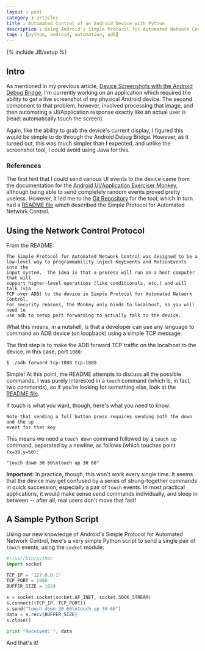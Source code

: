 ```yaml
---
layout : post
category : articles
title : Automated Control of an Android Device with Python
description : Using Android's Simple Protocol for Automated Network Control to send touch events to a physical device using Python and a TCP socket.
tags : [python, android, automation, adb]
---
```

{% include JB/setup %}

## Intro
As mentioned in my previous article, [Device Screenshots with the Android Debug
Bridge](/articles/2010/06/16/device-screenshots-with-the-android-debug-bridge),
I'm currently working on an application which required the ability to get a
live screenshot of my physical Android device. The second component to that
problem, however, involved processing that image, and then automating a
UI/Application response exactly like an actual user is (read: automatically
touch the screen).

Again, like the ability to grab the device's current display, I figured this
would be simple to do through the Android Debug Bridge. However, as it turned
out, this was much simpler than I expected, and unlike the screenshot tool, I
could avoid using Java for this.

### References
The first hint that I could send various UI events to the device came from the
documentation for the [Android UI/Application Exerciser
Monkey](http://developer.android.com/guide/developing/tools/monkey.html),
although being able to send completely random events proved pretty useless.
However, it led me to the [Git
Repository](http://android.git.kernel.org/?p=platform/development.git;a=tree;f=cmds/monkey)
for the tool, which in turn had a [README
file](http://android.git.kernel.org/?p=platform/development.git;a=blob;f=cmds/monkey/README.NETWORK.txt)
which described the Simple Protocol for Automated Network Control.

## Using the Network Control Protocol
From the README:

```
The Simple Protocol for Automated Network Control was designed to be a
low-level way to programmability inject KeyEvents and MotionEvents into the
input system.  The idea is that a process will run on a host computer that will
support higher-level operations (like conditionals, etc.) and will talk (via
TCP over ADB) to the device in Simple Protocol for Automated Network Control.
For security reasons, the Monkey only binds to localhost, so you will need to
use adb to setup port forwarding to actually talk to the device.
```

What this means, in a nutshell, is that a developer can use any language to
command an ADB device (on loopback) using a simple TCP message.

The first step is to make the ADB forward TCP traffic on the localhost to the
device, in this case, port `1080`:

```
$ ./adb forward tcp:1080 tcp:1080
```

Simple! At this point, the README attempts to discuss all the possible
commands.  I was purely interested in a `touch` command (which is, in fact, two
commands), so if you're looking for something else, look at the [README
file](http://android.git.kernel.org/?p=platform/development.git;a=blob;f=cmds/monkey/README.NETWORK.txt).

If touch is what you want, though, here's what you need to know:

```
Note that sending a full button press requires sending both the down and the up
event for that key
```

This means we need a `touch down` command followed by a `touch up` command,
separated by a newline, as follows (which touches point `(x=30,y=60)`:

```
"touch down 30 60\ntouch up 30 60"
```

**Important:** In practice, though, this won't work every single time. It seems
that the device may get confused by a series of strung-together commands in
quick succession, especially a pair of `touch` events. In most practical
applications, it would make sense send commands individually, and sleep in
between -- after all, real users don't move that fast!

## A Sample Python Script
Using our new knowledge of Android's Simple Protocol for Automated Network
Control, here's a very simple Python script to send a single pair of `touch`
events, using the `socket` module:

```python
#!/usr/bin/python
import socket

TCP_IP = '127.0.0.1'
TCP_PORT = 1080
BUFFER_SIZE = 1024

s = socket.socket(socket.AF_INET, socket.SOCK_STREAM)
s.connect((TCP_IP, TCP_PORT))
s.send("touch down 30 60\ntouch up 30 60")
data = s.recv(BUFFER_SIZE)
s.close()

print "Received: ", data
```

And that's it!
